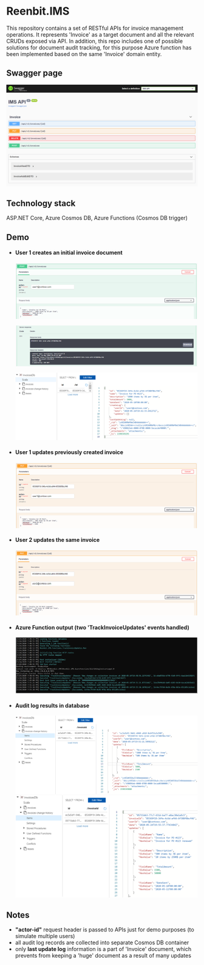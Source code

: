 # Reenbit.IMS
This repository contains a set of RESTful APIs for invoice management operations. It represents 'Invoice' as a target document and all the relevant CRUDs exposed via API. In addition, this repo includes one of possible solutions for document audit tracking, for this purpose Azure function has been implemented based on the same 'Invoice' domain entity.

## Swagger page

![Swagger page](/Images/swagger-page.PNG)

## Technology stack
ASP.NET Core, Azure Cosmos DB, Azure Functions (Cosmos DB trigger)

## Demo

- #### User 1 creates an initial invoice document
  ![Create invoice request](/Images/CreateInvoiceRequest.PNG)
  
  ![Create invoice response](/Images/CreateInvoiceResponse.PNG)
  
  ![Created invoice](/Images/CreatedInvoiceInDb.PNG)
  
- #### User 1 updates previously created invoice
  ![Update invoice by user 1](/Images/UpdateInvoiceByUser1.PNG)
- #### User 2 updates the same invoice
  ![Update invoice by user 2](/Images/UpdateInvoiceByUser2.PNG)
- #### Azure Function output (two 'TrackInvoiceUpdates' events handled)
  ![Azure Function Output](/Images/AzureFunctionOutput.PNG)
- #### Audit log results in database
  ![Audit Log 1](/Images/AuditLog1.PNG)
  ![Audit Log 2](/Images/AuditLog2.PNG)
 
## Notes
- **"actor-id"** request header is passed to APIs just for demo purposes (to simulate multiple users)
- all audit log records are collected into separate Cosmos DB container
- only **last update log** information is a part of 'Invoice' document, which prevents from 
keeping a 'huge' document as a result of many updates   
